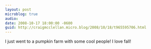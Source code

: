 ```yaml
---
layout: post
microblog: true
audio: 
date: 2008-10-17 18:00:00 -0600
guid: http://craigmcclellan.micro.blog/2008/10/18/t965595706.html
---
```

I just went to a pumpkin farm with some cool people! I love fall!
